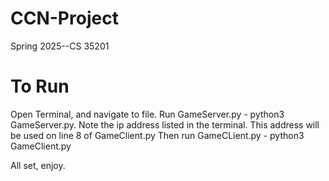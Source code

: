 # CCN-Project
Spring 2025--CS 35201

# To Run
Open Terminal, and navigate to file.
Run GameServer.py - python3 GameServer.py. Note the ip address listed in the terminal. This address will be used on line 8 of GameClient.py
Then run GameCLient.py - python3 GameClient.py

All set, enjoy.


